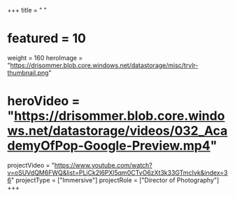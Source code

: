 +++
title = " "
# featured = 10
weight = 160
heroImage = "https://drisommer.blob.core.windows.net/datastorage/misc/trvlr-thumbnail.png"
# heroVideo = "https://drisommer.blob.core.windows.net/datastorage/videos/032_AcademyOfPop-Google-Preview.mp4"

projectVideo = "https://www.youtube.com/watch?v=oSUVdQM6FWQ&list=PLiCk2I6PXl5qm0CTvO6zXt3k33GTmcIvk&index=36"
projectType = ["Immersive"]
projectRole = ["Director of Photography"]
+++

